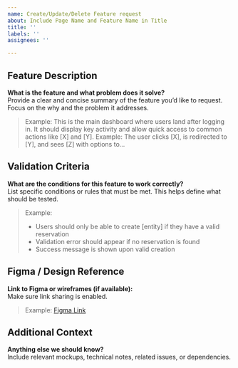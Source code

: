 ```yaml
---
name: Create/Update/Delete Feature request
about: Include Page Name and Feature Name in Title
title: ''
labels: ''
assignees: ''

---
```


## Feature Description  
**What is the feature and what problem does it solve?**  
Provide a clear and concise summary of the feature you’d like to request. Focus on the why and the problem it addresses.  
> Example: This is the main dashboard where users land after logging in. It should display key activity and allow quick access to common actions like [X] and [Y].
> Example: The user clicks [X], is redirected to [Y], and sees [Z] with options to...

## Validation Criteria  
**What are the conditions for this feature to work correctly?**  
List specific conditions or rules that must be met. This helps define what should be tested.  
> Example:  
> - Users should only be able to create [entity] if they have a valid reservation  
> - Validation error should appear if no reservation is found  
> - Success message is shown upon valid creation

## Figma / Design Reference  
**Link to Figma or wireframes (if available):**  
Make sure link sharing is enabled.  
> Example: [Figma Link](https://...)

## Additional Context  
**Anything else we should know?**  
Include relevant mockups, technical notes, related issues, or dependencies.

